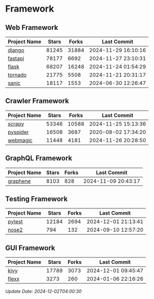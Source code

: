 # Framework

## Web Framework
| Project Name | Stars | Forks | Last Commit |
| ------------ | ----- | ----- | ----------- |
| [django](https://github.com/django/django) | 81245 | 31884 | 2024-11-29 16:10:16 |
| [fastapi](https://github.com/fastapi/fastapi) | 78177 | 6692 | 2024-11-27 23:10:31 |
| [flask](https://github.com/pallets/flask) | 68207 | 16248 | 2024-11-24 01:54:29 |
| [tornado](https://github.com/tornadoweb/tornado) | 21775 | 5508 | 2024-11-21 20:31:17 |
| [sanic](https://github.com/sanic-org/sanic) | 18117 | 1553 | 2024-06-30 12:26:47 |

## Crawler Framework
| Project Name | Stars | Forks | Last Commit |
| ------------ | ----- | ----- | ----------- |
| [scrapy](https://github.com/scrapy/scrapy) | 53346 | 10588 | 2024-11-25 15:13:36 |
| [pyspider](https://github.com/binux/pyspider) | 16508 | 3687 | 2020-08-02 17:34:20 |
| [webmagic](https://github.com/code4craft/webmagic) | 11448 | 4181 | 2024-11-26 20:28:50 |

## GraphQL Framework
| Project Name | Stars | Forks | Last Commit |
| ------------ | ----- | ----- | ----------- |
| [graphene](https://github.com/graphql-python/graphene) | 8103 | 828 | 2024-11-09 20:43:17 |

## Testing Framework
| Project Name | Stars | Forks | Last Commit |
| ------------ | ----- | ----- | ----------- |
| [pytest](https://github.com/pytest-dev/pytest) | 12184 | 2694 | 2024-12-01 21:13:41 |
| [nose2](https://github.com/nose-devs/nose2) | 794 | 132 | 2024-09-10 12:57:20 |

## GUI Framework
| Project Name | Stars | Forks | Last Commit |
| ------------ | ----- | ----- | ----------- |
| [kivy](https://github.com/kivy/kivy) | 17789 | 3073 | 2024-12-01 09:45:47 |
| [flexx](https://github.com/flexxui/flexx) | 3273 | 260 | 2024-01-06 22:16:26 |

*Update Date: 2024-12-02T04:00:30*